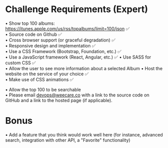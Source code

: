 # Challenge Requirements (Expert)  

• Show top 100 albums: https://itunes.apple.com/us/rss/topalbums/limit=100/json ✅  
• Source code on Github ✅  
• Cross browser support (or graceful degradation) ✅  
• Responsive design and implementation ✅  
• Use a CSS Framework (Bootstrap, Foundation, etc.) ✅  
• Use a JavaScript framework (React, Angular, etc.) ✅ 
• Use SASS for custom CSS ✅  
• Allow the user to see more information about a selected Album • Host the website on the service of your choice ✅  
• Make use of CSS animations ✅  
 
• Allow the top 100 to be searchable  
• Please email devops@weecare.co with a link to the source code on GitHub and a link to the hosted page (if applicable).  

# Bonus  

• Add a feature that you think would work well here (for instance, advanced search, integration with other API, a "Favorite" functionality) 
